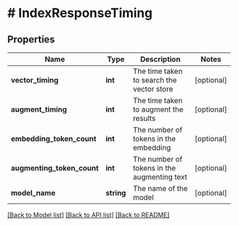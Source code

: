 # # IndexResponseTiming

## Properties

Name | Type | Description | Notes
------------ | ------------- | ------------- | -------------
**vector_timing** | **int** | The time taken to search the vector store | [optional]
**augment_timing** | **int** | The time taken to augment the results | [optional]
**embedding_token_count** | **int** | The number of tokens in the embedding | [optional]
**augmenting_token_count** | **int** | The number of tokens in the augmenting text | [optional]
**model_name** | **string** | The name of the model | [optional]

[[Back to Model list]](../../README.md#models) [[Back to API list]](../../README.md#endpoints) [[Back to README]](../../README.md)
